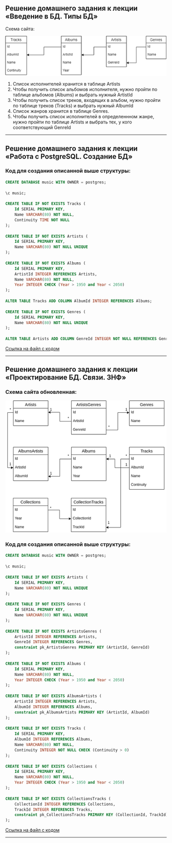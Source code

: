 ## Решение домашнего задания к лекции «Введение в БД. Типы БД»
  
    
Схема сайта:  
  
![](https://github.com/headsoft-mikhail/netology_db_1/blob/main/Netology_DB_1.png "Схема сайта")

1. Список исполнителей хранится в таблице Artists
1. Чтобы получить список альбомов исполнителя, нужно пройти по таблице альбомов (Albums) и выбрать нужный ArtistId
1. Чтобы получить список треков, входящих в альбом, нужно пройти по таблице треков (Tracks) и выбрать нужный AlbumId
1. Список жанров хранится в таблице Genres. 
1. Чтобы получить список исполнителей в определеннном жанре, нужно пройти по таблице Artists и выбрать тех, у кого соответствующий GenreId
  
____   
## Решение домашнего задания к лекции «Работа с PostgreSQL. Создание БД»
### Код для создания описанной выше структуры:
```SQL
CREATE DATABASE music WITH OWNER = postgres;

\c music;

CREATE TABLE IF NOT EXISTS Tracks (
	Id SERIAL PRIMARY KEY,
	Name VARCHAR(80) NOT NULL,
	Continuity TIME NOT NULL
);

CREATE TABLE IF NOT EXISTS Artists (
	Id SERIAL PRIMARY KEY,
	Name VARCHAR(80) NOT NULL UNIQUE
);

CREATE TABLE IF NOT EXISTS Albums (	
	Id SERIAL PRIMARY KEY,
	ArtistId INTEGER REFERENCES Artists,
	Name VARCHAR(80) NOT NULL,
	Year INTEGER CHECK (Year > 1950 and Year < 2050)
);

ALTER TABLE Tracks ADD COLUMN AlbumId INTEGER REFERENCES Albums;

CREATE TABLE IF NOT EXISTS Genres (
	Id SERIAL PRIMARY KEY,	
	Name VARCHAR(80) NOT NULL UNIQUE
);

ALTER TABLE Artists ADD COLUMN GenreId INTEGER NOT NULL REFERENCES Genres 
```
[Ссылка на файл с кодом](https://github.com/headsoft-mikhail/netology_db_1/blob/main/create_db_code.txt "create_db_code.txt")
____ 
## Решение домашнего задания к лекции «Проектирование БД. Связи. 3НФ»
  
### Схема сайта обновленная:
![](https://github.com/headsoft-mikhail/netology_db_1/blob/main/Netology_DB_2.png)
  
### Код для создания описанной выше структуры:

```SQL
CREATE DATABASE music WITH OWNER = postgres;

\c music;

CREATE TABLE IF NOT EXISTS Artists (
	Id SERIAL PRIMARY KEY,
	Name VARCHAR(80) NOT NULL UNIQUE
);

CREATE TABLE IF NOT EXISTS Genres (
	Id SERIAL PRIMARY KEY,	
	Name VARCHAR(80) NOT NULL UNIQUE
);

CREATE TABLE IF NOT EXISTS ArtistsGenres (
	ArtistId INTEGER REFERENCES Artists,
	GenreId INTEGER REFERENCES Genres,
	constraint pk_ArtistsGenres PRIMARY KEY (ArtistId, GenreId)
);

CREATE TABLE IF NOT EXISTS Albums (	
	Id SERIAL PRIMARY KEY,
	Name VARCHAR(80) NOT NULL,
	Year INTEGER CHECK (Year > 1950 and Year < 2050)
);

CREATE TABLE IF NOT EXISTS AlbumsArtists (
	ArtistId INTEGER REFERENCES Artists,
	AlbumId INTEGER REFERENCES Albums,
	constraint pk_AlbumsArtists PRIMARY KEY (ArtistId, AlbumId)
);

CREATE TABLE IF NOT EXISTS Tracks (
	Id SERIAL PRIMARY KEY,
	AlbumId INTEGER REFERENCES Albums,
	Name VARCHAR(80) NOT NULL,
	Continuity INTEGER NOT NULL CHECK (Continuity > 0)
);

CREATE TABLE IF NOT EXISTS Collections (	
	Id SERIAL PRIMARY KEY,
	Name VARCHAR(80) NOT NULL,
	Year INTEGER CHECK (Year > 1950 and Year < 2050)
);

CREATE TABLE IF NOT EXISTS CollectionsTracks (
	CollectionId INTEGER REFERENCES Collections,
	TrackId INTEGER REFERENCES Tracks,
	constraint pk_CollectionsTracks PRIMARY KEY (CollectionId, TrackId)
);
```

[Ссылка на файл с кодом](https://github.com/headsoft-mikhail/netology_db_1/blob/main/create_db_code.txt "create_db_code_updated.txt")
____ 
